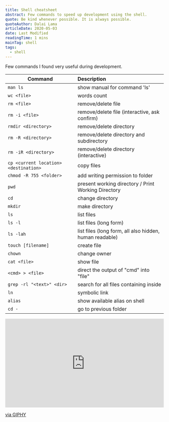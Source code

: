 ```yaml
---
title: Shell cheatsheet
abstract: Few commands to speed up development using the shell.
quote: Be kind whenever possible. It is always possible.
quoteAuthor: Dalai Lama
articleDate: 2020-05-03
date: Last Modified
readingTime: 1 mins
mainTag: shell
tags:
  - shell
---
```


Few commands I found very useful during development.

| Command                               | Description                                             |
|---------------------------------------|:--------------------------------------------------------|
| `man ls`                              | show manual for command 'ls'                            |
| `wc <file>`                           | words count                                             |
| `rm <file>`                           | remove/delete file                                      |
| `rm -i <file>`                        | remove/delete file (interactive, ask confirm)           |
| `rmdir <directory>`                   | remove/delete directory                                 |
| `rm -R <directory>`                   | remove/delete directory and subdirectory                |
| `rm -iR <directory>`                  | remove/delete directory (interactive)                   |
| `cp <current location> <destination>` | copy files                                              |
| `chmod -R 755 <folder>`               | add writing permission to folder                        |
| `pwd`                                 | present working directory / Print Working Directory     |
| `cd`                                  | change directory                                        |
| `mkdir`                               | make directory                                          |
| `ls`                                  | list files                                              |
| `ls -l`                               | list files (long form)                                  |
| `ls -lah`                             | list files (long form, all also hidden, human readable) |
| `touch [filename]`                    | create file                                             |
| `chown`                               | change owner                                            |
| `cat <file>`                          | show file                                               |
| `<cmd> > <file>`                      | direct the output of "cmd" into "file"                  |
| `grep -rl "<text>" <dir>`             | search for all files containing <text> inside <dir>     |
| `ln`                                  | symbolic link                                           |
| `alias`                               | show available alias on shell                           |
| `cd -`                                | go to previous folder                                   |

<div class="s-giphy s-giphy--small-d">
  <div style="width:100%;height:0;padding-bottom:56%;position:relative;"><iframe src="https://giphy.com/embed/LqafmeaBVxCRG" width="100%" height="100%" style="position:absolute" frameBorder="0" class="giphy-embed" allowFullScreen></iframe></div><p><a href="https://giphy.com/gifs/mensweardog-cute-dog-LqafmeaBVxCRG">via GIPHY</a></p>
</div>
